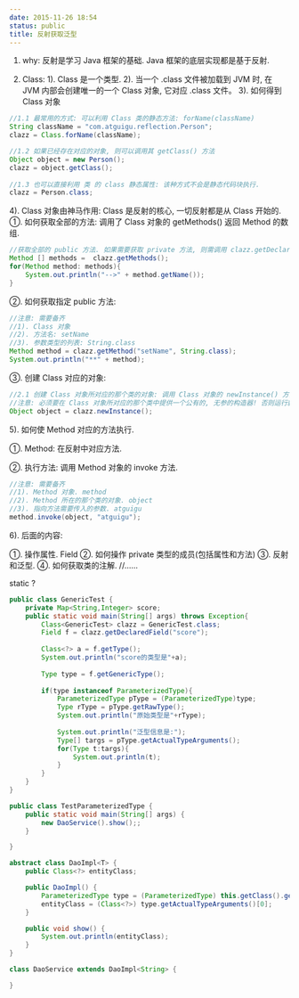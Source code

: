 ```yaml
---
date: 2015-11-26 18:54
status: public
title: 反射获取泛型
---
```


1. why: 反射是学习 Java 框架的基础. Java 框架的底层实现都是基于反射. 

2. Class: 
1). Class 是一个类型. 
2). 当一个 .class 文件被加载到 JVM 时, 在 JVM 内部会创建唯一的一个 Class 对象, 它对应 .class 文件。 
3). 如何得到 Class 对象
```java
//1.1 最常用的方式: 可以利用 Class 类的静态方法: forName(className) 
String className = "com.atguigu.reflection.Person";
clazz = Class.forName(className);

//1.2 如果已经存在对应的对象, 则可以调用其 getClass() 方法
Object object = new Person();
clazz = object.getClass();
		
//1.3 也可以直接利用 类 的 class 静态属性: 该种方式不会是静态代码块执行. 
clazz = Person.class;
```
4). Class 对象由神马作用: Class 是反射的核心, 一切反射都是从 Class 开始的. 
①. 如何获取全部的方法: 调用了 Class 对象的 getMethods() 返回 Method 的数组. 
```java
//获取全部的 public 方法. 如果需要获取 private 方法, 则需调用 clazz.getDeclaredMethods()
Method [] methods =  clazz.getMethods();
for(Method method: methods){ 
	System.out.println("-->" + method.getName());
}
```
②. 如何获取指定 public 方法: 
```java
//注意: 需要备齐 
//1). Class 对象
//2). 方法名: setName
//3). 参数类型的列表: String.class
Method method = clazz.getMethod("setName", String.class);
System.out.println("**" + method);
```
③. 创建 Class 对应的对象: 
```java
//2.1 创建 Class 对象所对应的那个类的对象: 调用 Class 对象的 newInstance() 方法
//注意: 必须要在 Class 对象所对应的那个类中提供一个公有的, 无参的构造器! 否则运行就会出错!
Object object = clazz.newInstance();
```
5). 如何使 Method 对应的方法执行. 

①. Method: 在反射中对应方法. 

②. 执行方法: 调用 Method 对象的 invoke 方法. 
```java
//注意: 需要备齐
//1). Method 对象. method
//2). Method 所在的那个类的对象. object
//3). 指向方法需要传入的参数. atguigu
method.invoke(object, "atguigu");
```
6). 后面的内容:

①. 操作属性. Field
②. 如何操作 private 类型的成员(包括属性和方法)
③. 反射和泛型. 
④. 如何获取类的注解. 
//......

static ? 


```java
public class GenericTest {
	private Map<String,Integer> score;
	public static void main(String[] args) throws Exception{
		Class<GenericTest> clazz = GenericTest.class;
		Field f = clazz.getDeclaredField("score");
		
		Class<?> a = f.getType();
		System.out.println("score的类型是"+a);
		
		Type type = f.getGenericType();
		
		if(type instanceof ParameterizedType){
			ParameterizedType pType = (ParameterizedType)type;
			Type rType = pType.getRawType();
			System.out.println("原始类型是"+rType);
			
			System.out.println("泛型信息是:");
			Type[] targs = pType.getActualTypeArguments();
			for(Type t:targs){
				System.out.println(t);
			}
		}
	}
}
```

```java
public class TestParameterizedType {
	public static void main(String[] args) {
		new DaoService().show();;
	}

}

abstract class DaoImpl<T> {
	public Class<?> entityClass;

	public DaoImpl() {
		ParameterizedType type = (ParameterizedType) this.getClass().getGenericSuperclass();
		entityClass = (Class<?>) type.getActualTypeArguments()[0];
	}

	public void show() {
		System.out.println(entityClass);
	}
}

class DaoService extends DaoImpl<String> {

}
```